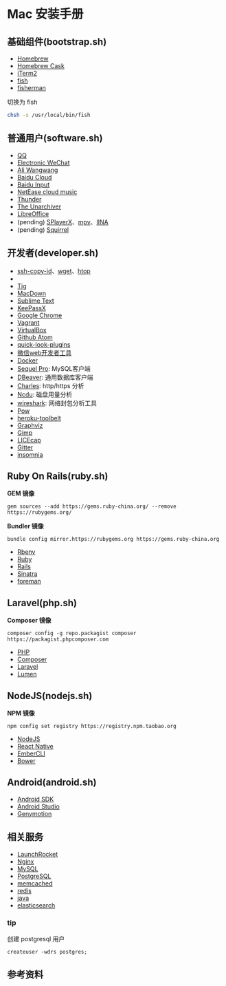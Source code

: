 # Mac 安装手册


## 基础组件(bootstrap.sh)

* [Homebrew](http://brew.sh/)
* [Homebrew Cask](https://caskroom.github.io/)
* [iTerm2](https://www.iterm2.com/)
* [fish](https://fishshell.com/)
* [fisherman](http://fisherman.sh/)


切换为 fish

```bash
chsh -s /usr/local/bin/fish
```

## 普通用户(software.sh)

* [QQ][QQ]
* [Electronic WeChat][electronic-wechat]
* [Ali Wangwang][aliwangwang]
* [Baidu Cloud][baiducloud]
* [Baidu Input][baiduinput]
* [NetEase cloud music][neteasemusic]
* [Thunder][thunder]
* [The Unarchiver][the-unarchiver]
* [LibreOffice][libreoffice]
* (pending) [SPlayerX][splayerx]、[mpv][mpv]、[IINA](iina)
* (pending) [Squirrel][squirrel]


## 开发者(developer.sh)

* [ssh-copy-id][openssh]、[wget][wget]、[htop][htop]
* 
* [Tig][tig]
* [MacDown](http://macdown.uranusjr.com/)
* [Sublime Text](https://www.sublimetext.com/3)
* [KeePassX](https://www.keepassx.org)
* [Google Chrome](https://www.google.com/chrome/)
* [Vagrant](https://www.vagrantup.com/)
* [VirtualBox](https://www.virtualbox.org/wiki/Downloads)
* [Github Atom](https://atom.io/)
* [quick-look-plugins](https://github.com/sindresorhus/quick-look-plugins)
* [微信web开发者工具](https://mp.weixin.qq.com/wiki?t=resource/res_main&id=mp1455784140&token=&lang=zh_CN)
* [Docker](https://www.docker.com)
* [Sequel Pro](http://www.sequelpro.com/): MySQL客户端
* [DBeaver](http://dbeaver.jkiss.org/): 通用数据库客户端
* [Charles](https://www.charlesproxy.com/): http/https 分析
* [Ncdu](https://dev.yorhel.nl/ncdu): 磁盘用量分析
* [wireshark](https://www.wireshark.org/): 网络封包分析工具
* [Pow](http://pow.cx/)
* [heroku-toolbelt](https://www.heroku.com)
* [Graphviz](http://graphviz.org/)
* [Gimp](https://www.gimp.org/)
* [LICEcap](http://www.cockos.com/licecap/)
* [Gitter](https://gitter.im/)
* [insomnia](https://insomnia.rest/)


## Ruby On Rails(ruby.sh)

**GEM 镜像**

	gem sources --add https://gems.ruby-china.org/ --remove https://rubygems.org/

**Bundler 镜像**

	bundle config mirror.https://rubygems.org https://gems.ruby-china.org

* [Rbenv](https://github.com/rbenv/rbenv)
* [Ruby](https://www.ruby-lang.org)
* [Rails](http://rubyonrails.org/)
* [Sinatra](http://www.sinatrarb.com/)
* [foreman](https://github.com/ddollar/foreman)

## Laravel(php.sh)

**Composer 镜像**

	composer config -g repo.packagist composer https://packagist.phpcomposer.com

* [PHP](http://php.net/)
* [Composer](https://getcomposer.org/)
* [Laravel](https://laravel.com/)
* [Lumen](https://lumen.laravel.com/)


## NodeJS(nodejs.sh)

**NPM 镜像**

	npm config set registry https://registry.npm.taobao.org

* [NodeJS](https://nodejs.org/en/)
* [React Native](https://facebook.github.io/react-native/)
* [EmberCLI](https://ember-cli.com/)
* [Bower](https://bower.io/)


## Android(android.sh)

* [Android SDK]()
* [Android Studio](https://developer.android.com/studio/index.html)
* [Genymotion](https://www.genymotion.com/)



## 相关服务

* [LaunchRocket](https://github.com/jimbojsb/launchrocket)
* [Nginx](http://nginx.org/)
* [MySQL](https://www.mysql.com/)
* [PostgreSQL](https://www.postgresql.org/)
* [memcached](http://memcached.org/)
* [redis](http://redis.io/)
* [java](http://www.oracle.com/technetwork/java/javase/downloads/index.html)
* [elasticsearch](https://www.elastic.co/products/elasticsearch)


### tip

创建 postgresql 用户

	createuser -wdrs postgres;



## 参考资料

[QQ]: http://im.qq.com/macqq/
[electronic-wechat]: https://github.com/geeeeeeeeek/electronic-wechat/
[aliwangwang]: https://wangwang.taobao.com/
[baiducloud]: https://pan.baidu.com/
[baiduinput]: https://srf.baidu.com/input/mac.html
[neteasemusic]: http://music.163.com/#/download
[thunder]: http://mac.xunlei.com/
[the-unarchiver]: https://unarchiver.c3.cx/unarchiver
[libreoffice]: https://www.libreoffice.org/
[squirrel]: http://rime.im/download/
[mpv]: https://mpv.io/
[splayerx]: https://bitbucket.org/Tomasen/splayerx/wiki/Home
[iina]: https://lhc70000.github.io/iina/

[openssh]: https://www.openssh.com/
[wget]: https://www.gnu.org/software/wget/
[htop]: https://hisham.hm/htop/

[tig]: http://jonas.nitro.dk/tig/